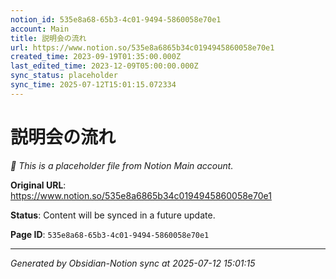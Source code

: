 ```yaml
---
notion_id: 535e8a68-65b3-4c01-9494-5860058e70e1
account: Main
title: 説明会の流れ
url: https://www.notion.so/535e8a6865b34c0194945860058e70e1
created_time: 2023-09-19T01:35:00.000Z
last_edited_time: 2023-12-09T05:00:00.000Z
sync_status: placeholder
sync_time: 2025-07-12T15:01:15.072334
---
```


# 説明会の流れ

*🔄 This is a placeholder file from Notion Main account.*

**Original URL**: https://www.notion.so/535e8a6865b34c0194945860058e70e1

**Status**: Content will be synced in a future update.

**Page ID**: `535e8a68-65b3-4c01-9494-5860058e70e1`

---

*Generated by Obsidian-Notion sync at 2025-07-12 15:01:15*
